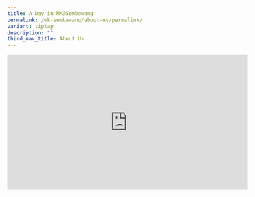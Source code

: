 ```yaml
---
title: A Day in MK@Sembawang
permalink: /mk-sembawang/about-us/permalink/
variant: tiptap
description: ""
third_nav_title: About Us
---
```

<p></p>
<div class="iframe-wrapper">
<iframe height="315" width="560" allowfullscreen="true" frameborder="0" src="https://www.youtube.com/embed/m1ED5IUgc4A?si=Z54b5z6U2PkESKcT"></iframe>
</div>
<p></p>